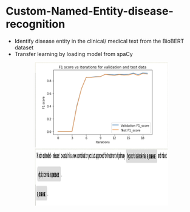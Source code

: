 # Custom-Named-Entity-disease-recognition
- Identify disease entity in the clinical/ medical text from the BioBERT dataset
- Transfer learning by loading model from spaCy

<p align="center">
  <img src="F1 score.png" width="350" title="hover text">
  <img src="prediction on test sentence.png" width="350" height="150" alt="accessibility text">
</p>
